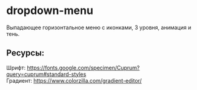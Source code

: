 # dropdown-menu
Выпадающее горизонтальное меню с иконками, 3 уровня, анимация и тень.

## Ресурсы:
Шрифт: https://fonts.google.com/specimen/Cuprum?query=cuprum#standard-styles<br>
Градиент: https://www.colorzilla.com/gradient-editor/
